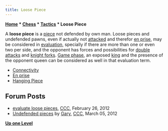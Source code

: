 ```yaml
---
title: Loose Piece
---
```

**[Home](Home "Home") \* [Chess](Chess "Chess") \* [Tactics](Tactics "Tactics") \* Loose Piece**


A **loose piece** is a [piece](Pieces "Pieces") not defended by own man. Loose pieces and undefended pawns, even if actually not [attacked](Attacks "Attacks") and therefor [en prise](En_prise "En prise"), may be considered in [evaluation](Evaluation "Evaluation"), specially if there are more than one or even two per side, and the opponent has forces and possibilities for [double attacks](Double_Attack "Double Attack") and [knight forks](Knight_Pattern#KnightForks "Knight Pattern"). [Game phase](Game_Phases "Game Phases"), an exposed [king](King "King") and the presence of the opponent queen can be considered as well in that evaluation term.






* [Connectivity](Connectivity "Connectivity")
* [En prise](En_prise "En prise")
* [Hanging Piece](Hanging_Piece "Hanging Piece")


## Forum Posts


* [evaluate loose pieces](http://www.talkchess.com/forum/viewtopic.php?t=42627), [CCC](CCC "CCC"), February 26, 2012
* [Undefended pieces](http://www.talkchess.com/forum/viewtopic.php?p=453708) by [Gary](Gary_Linscott "Gary Linscott"), [CCC](CCC "CCC"), March 05, 2012


**[Up one Level](Tactics "Tactics")**







 
